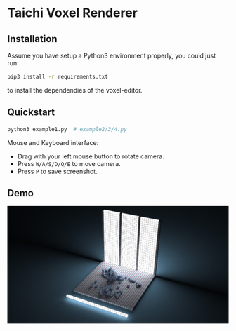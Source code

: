 # Taichi Voxel Renderer

## Installation

Assume you have setup a Python3 environment properly, you could just run:

```sh
pip3 install -r requirements.txt
```

to install the dependendies of the voxel-editor.

## Quickstart

```sh
python3 example1.py  # example2/3/4.py
```

Mouse and Keyboard interface:

+ Drag with your left mouse button to rotate camera.
+ Press `W/A/S/D/Q/E` to move camera.
+ Press `P` to save screenshot.


## Demo
![](./demo.jpg)
